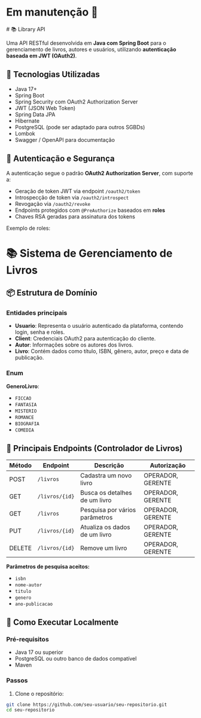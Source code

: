 # Em manutenção 🔧

﻿# 📚 Library API

Uma API RESTful desenvolvida em **Java com Spring Boot** para o gerenciamento de livros, autores e usuários, utilizando **autenticação baseada em JWT (OAuth2)**.

## 🚀 Tecnologias Utilizadas

- Java 17+
- Spring Boot
- Spring Security com OAuth2 Authorization Server
- JWT (JSON Web Token)
- Spring Data JPA
- Hibernate
- PostgreSQL (pode ser adaptado para outros SGBDs)
- Lombok
- Swagger / OpenAPI para documentação

## 🔐 Autenticação e Segurança

A autenticação segue o padrão **OAuth2 Authorization Server**, com suporte a:

- Geração de token JWT via endpoint `/oauth2/token`
- Introspecção de token via `/oauth2/introspect`
- Revogação via `/oauth2/revoke`
- Endpoints protegidos com `@PreAuthorize` baseados em **roles**
- Chaves RSA geradas para assinatura dos tokens

Exemplo de roles:

# 📚 Sistema de Gerenciamento de Livros

## 📦 Estrutura de Domínio

### Entidades principais
- **Usuario**: Representa o usuário autenticado da plataforma, contendo login, senha e roles.
- **Client**: Credenciais OAuth2 para autenticação do cliente.
- **Autor**: Informações sobre os autores dos livros.
- **Livro**: Contém dados como título, ISBN, gênero, autor, preço e data de publicação.

### Enum
**GeneroLivro**: 
- `FICCAO`
- `FANTASIA` 
- `MISTERIO`
- `ROMANCE`
- `BIOGRAFIA`
- `COMEDIA`

## 📄 Principais Endpoints (Controlador de Livros)

| Método | Endpoint         | Descrição                          | Autorização         |
|--------|------------------|------------------------------------|---------------------|
| POST   | `/livros`        | Cadastra um novo livro             | OPERADOR, GERENTE   |
| GET    | `/livros/{id}`   | Busca os detalhes de um livro       | OPERADOR, GERENTE   |
| GET    | `/livros`        | Pesquisa por vários parâmetros      | OPERADOR, GERENTE   |
| PUT    | `/livros/{id}`   | Atualiza os dados de um livro       | OPERADOR, GERENTE   |
| DELETE | `/livros/{id}`   | Remove um livro                    | OPERADOR, GERENTE   |

**Parâmetros de pesquisa aceitos:**
- `isbn`
- `nome-autor`
- `titulo` 
- `genero`
- `ano-publicacao`

## 🔧 Como Executar Localmente

### Pré-requisitos
- Java 17 ou superior
- PostgreSQL ou outro banco de dados compatível
- Maven

### Passos
1. Clone o repositório:
```bash
git clone https://github.com/seu-usuario/seu-repositorio.git
cd seu-repositorio


